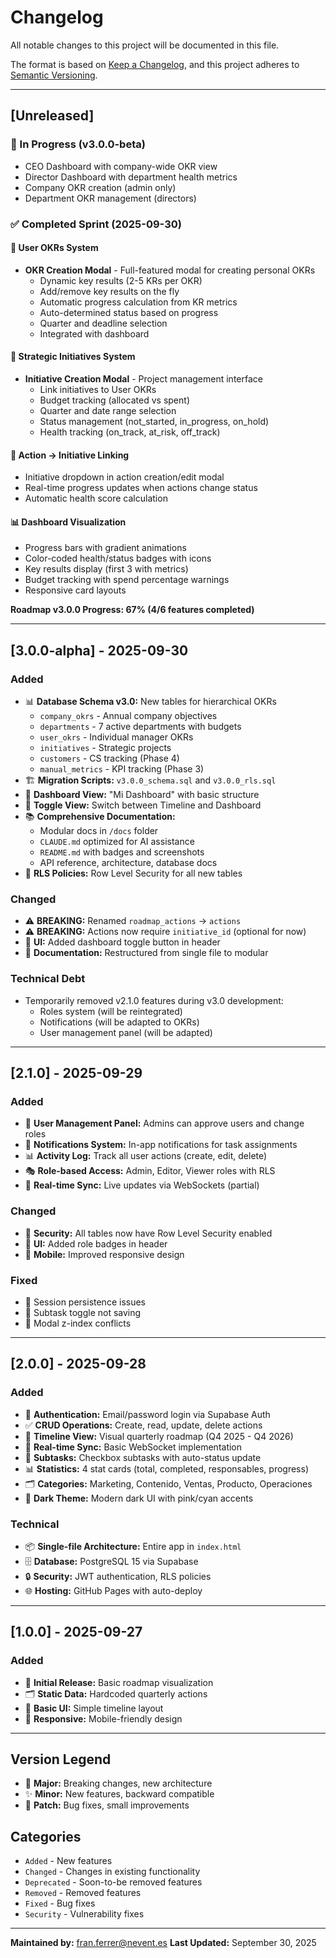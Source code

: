 # Changelog

All notable changes to this project will be documented in this file.

The format is based on [Keep a Changelog](https://keepachangelog.com/en/1.0.0/),
and this project adheres to [Semantic Versioning](https://semver.org/spec/v2.0.0.html).

---

## [Unreleased]

### 🚧 In Progress (v3.0.0-beta)
- CEO Dashboard with company-wide OKR view
- Director Dashboard with department health metrics
- Company OKR creation (admin only)
- Department OKR management (directors)

### ✅ Completed Sprint (2025-09-30)

#### 🎯 User OKRs System
- **OKR Creation Modal** - Full-featured modal for creating personal OKRs
  - Dynamic key results (2-5 KRs per OKR)
  - Add/remove key results on the fly
  - Automatic progress calculation from KR metrics
  - Auto-determined status based on progress
  - Quarter and deadline selection
  - Integrated with dashboard

#### 🚀 Strategic Initiatives System
- **Initiative Creation Modal** - Project management interface
  - Link initiatives to User OKRs
  - Budget tracking (allocated vs spent)
  - Quarter and date range selection
  - Status management (not_started, in_progress, on_hold)
  - Health tracking (on_track, at_risk, off_track)

#### 🔗 Action → Initiative Linking
- Initiative dropdown in action creation/edit modal
- Real-time progress updates when actions change status
- Automatic health score calculation

#### 📊 Dashboard Visualization
- Progress bars with gradient animations
- Color-coded health/status badges with icons
- Key results display (first 3 with metrics)
- Budget tracking with spend percentage warnings
- Responsive card layouts

**Roadmap v3.0.0 Progress: 67% (4/6 features completed)**

---

## [3.0.0-alpha] - 2025-09-30

### Added
- 📊 **Database Schema v3.0:** New tables for hierarchical OKRs
  - `company_okrs` - Annual company objectives
  - `departments` - 7 active departments with budgets
  - `user_okrs` - Individual manager OKRs
  - `initiatives` - Strategic projects
  - `customers` - CS tracking (Phase 4)
  - `manual_metrics` - KPI tracking (Phase 3)
- 🏗️ **Migration Scripts:** `v3.0.0_schema.sql` and `v3.0.0_rls.sql`
- 📱 **Dashboard View:** "Mi Dashboard" with basic structure
- 🔄 **Toggle View:** Switch between Timeline and Dashboard
- 📚 **Comprehensive Documentation:**
  - Modular docs in `/docs` folder
  - `CLAUDE.md` optimized for AI assistance
  - `README.md` with badges and screenshots
  - API reference, architecture, database docs
- 🔐 **RLS Policies:** Row Level Security for all new tables

### Changed
- ⚠️ **BREAKING:** Renamed `roadmap_actions` → `actions`
- ⚠️ **BREAKING:** Actions now require `initiative_id` (optional for now)
- 🎨 **UI:** Added dashboard toggle button in header
- 📝 **Documentation:** Restructured from single file to modular

### Technical Debt
- Temporarily removed v2.1.0 features during v3.0 development:
  - Roles system (will be reintegrated)
  - Notifications (will be adapted to OKRs)
  - User management panel (will be adapted)

---

## [2.1.0] - 2025-09-29

### Added
- 👥 **User Management Panel:** Admins can approve users and change roles
- 🔔 **Notifications System:** In-app notifications for task assignments
- 📊 **Activity Log:** Track all user actions (create, edit, delete)
- 🎭 **Role-based Access:** Admin, Editor, Viewer roles with RLS
- 🔄 **Real-time Sync:** Live updates via WebSockets (partial)

### Changed
- 🔐 **Security:** All tables now have Row Level Security enabled
- 🎨 **UI:** Added role badges in header
- 📱 **Mobile:** Improved responsive design

### Fixed
- 🐛 Session persistence issues
- 🐛 Subtask toggle not saving
- 🐛 Modal z-index conflicts

---

## [2.0.0] - 2025-09-28

### Added
- 🔐 **Authentication:** Email/password login via Supabase Auth
- ✅ **CRUD Operations:** Create, read, update, delete actions
- 📅 **Timeline View:** Visual quarterly roadmap (Q4 2025 - Q4 2026)
- 🔄 **Real-time Sync:** Basic WebSocket implementation
- 🎯 **Subtasks:** Checkbox subtasks with auto-status update
- 📊 **Statistics:** 4 stat cards (total, completed, responsables, progress)
- 🗂️ **Categories:** Marketing, Contenido, Ventas, Producto, Operaciones
- 🎨 **Dark Theme:** Modern dark UI with pink/cyan accents

### Technical
- 📦 **Single-file Architecture:** Entire app in `index.html`
- 🗄️ **Database:** PostgreSQL 15 via Supabase
- 🔒 **Security:** JWT authentication, RLS policies
- 🌐 **Hosting:** GitHub Pages with auto-deploy

---

## [1.0.0] - 2025-09-27

### Added
- 📝 **Initial Release:** Basic roadmap visualization
- 🗂️ **Static Data:** Hardcoded quarterly actions
- 🎨 **Basic UI:** Simple timeline layout
- 📱 **Responsive:** Mobile-friendly design

---

## Version Legend

- 🎉 **Major:** Breaking changes, new architecture
- ✨ **Minor:** New features, backward compatible
- 🐛 **Patch:** Bug fixes, small improvements

## Categories

- `Added` - New features
- `Changed` - Changes in existing functionality
- `Deprecated` - Soon-to-be removed features
- `Removed` - Removed features
- `Fixed` - Bug fixes
- `Security` - Vulnerability fixes

---

**Maintained by:** fran.ferrer@nevent.es
**Last Updated:** September 30, 2025